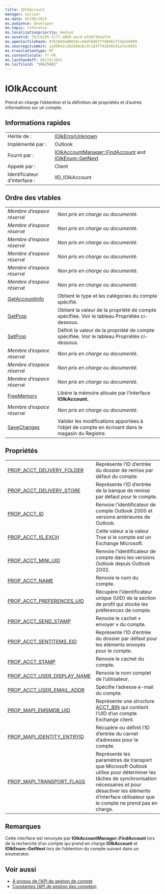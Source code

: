 ```yaml
---
title: IOlkAccount
manager: soliver
ms.date: 03/09/2015
ms.audience: Developer
ms.topic: reference
ms.localizationpriority: medium
ms.assetid: 7b7cb295-fc77-a8b9-aac9-e548f3b4afcb
ms.openlocfilehash: 07b2669a88010ccb8d76d077f40d61ffdbe50d99
ms.sourcegitcommit: a1d9041c20256616c9c183f7d1049142a7ac6991
ms.translationtype: MT
ms.contentlocale: fr-FR
ms.lasthandoff: 09/24/2021
ms.locfileid: "59625692"
---
```

# <a name="iolkaccount"></a>IOlkAccount

Prend en charge l’obtention et la définition de propriétés et d’autres informations sur un compte.
  
## <a name="quick-info"></a>Informations rapides

|||
|:-----|:-----|
|Hérite de :  <br/> |[IOlkErrorUnknown](iolkerrorunknown.md) <br/> |
|Implémenté par :  <br/> |Outlook  <br/> |
|Fourni par :  <br/> |[IOlkAccountManager::FindAccount](iolkaccountmanager-findaccount.md) and [IOlkEnum::GetNext](iolkenum-getnext.md) <br/> |
|Appelé par :  <br/> |Client  <br/> |
|Identificateur d’interface :  <br/> |IID_IOlkAccount  <br/> |
   
## <a name="vtable-order"></a>Ordre des vtables

|||
|:-----|:-----|
| *Membre d’espace réservé*  <br/> | *Non pris en charge ou documenté.*  <br/> |
| *Membre d’espace réservé*  <br/> | *Non pris en charge ou documenté.*  <br/> |
| *Membre d’espace réservé*  <br/> | *Non pris en charge ou documenté.*  <br/> |
| *Membre d’espace réservé*  <br/> | *Non pris en charge ou documenté.*  <br/> |
| *Membre d’espace réservé*  <br/> | *Non pris en charge ou documenté.*  <br/> |
| *Membre d’espace réservé*  <br/> | *Non pris en charge ou documenté.*  <br/> |
|[GetAccountInfo](iolkaccount-getaccountinfo.md) <br/> |Obtient le type et les catégories du compte spécifié.  <br/> |
|[GetProp](iolkaccount-getprop.md) <br/> |Obtient la valeur de la propriété de compte spécifiée. Voir le tableau Propriétés ci-dessous.  <br/> |
|[SetProp](iolkaccount-setprop.md) <br/> |Définit la valeur de la propriété de compte spécifiée. Voir le tableau Propriétés ci-dessous.  <br/> |
| *Membre d’espace réservé*  <br/> | *Non pris en charge ou documenté.*  <br/> |
| *Membre d’espace réservé*  <br/> | *Non pris en charge ou documenté.*  <br/> |
| *Membre d’espace réservé*  <br/> | *Non pris en charge ou documenté.*  <br/> |
|[FreeMemory](iolkaccount-freememory.md) <br/> |Libère la mémoire allouée par l’interface **IOlkAccount.**  <br/> |
| *Membre d’espace réservé*  <br/> | *Non pris en charge ou documenté.*  <br/> |
|[SaveChanges](iolkaccount-savechanges.md) <br/> |Valider les modifications apportées à l’objet de compte en écrivant dans le magasin du Registre.  <br/> |
   
## <a name="properties"></a>Propriétés

|||
|:-----|:-----|
|[PROP_ACCT_DELIVERY_FOLDER](prop_acct_delivery_folder.md) <br/> |Représente l’ID d’entrée du dossier de remise par défaut du compte.  <br/> |
|[PROP_ACCT_DELIVERY_STORE](prop_acct_delivery_store.md) <br/> |Représente l’ID d’entrée de la banque de remise par défaut pour le compte.  <br/> |
|[PROP_ACCT_ID](prop_acct_id.md) <br/> |Renvoie l’identificateur de compte Outlook 2000 et versions antérieures de Outlook.  <br/> |
|[PROP_ACCT_IS_EXCH](prop_acct_is_exch.md) <br/> |Cette valeur a la valeur True si le compte est un Exchange Microsoft.  <br/> |
|[PROP_ACCT_MINI_UID](prop_acct_mini_uid.md) <br/> |Renvoie l’identificateur de compte dans les versions Outlook depuis Outlook 2002.  <br/> |
|[PROP_ACCT_NAME](prop_acct_name.md) <br/> |Renvoie le nom du compte.  <br/> |
|[PROP_ACCT_PREFERENCES_UID](prop_acct_preferences_uid.md) <br/> |Récupère l’identificateur unique (UID) de la section de profil qui stocke les préférences de compte.  <br/> |
|[PROP_ACCT_SEND_STAMP](prop_acct_send_stamp.md) <br/> |Renvoie le cachet « envoyer » du compte.  <br/> |
|[PROP_ACCT_SENTITEMS_EID](prop_acct_sentitems_eid.md) <br/> |Représente l’ID d’entrée du dossier par défaut pour les éléments envoyés pour le compte.  <br/> |
|[PROP_ACCT_STAMP](prop_acct_stamp.md) <br/> |Renvoie le cachet du compte.  <br/> |
|[PROP_ACCT_USER_DISPLAY_NAME](prop_acct_user_display_name.md) <br/> |Renvoie le nom complet de l’utilisateur.  <br/> |
|[PROP_ACCT_USER_EMAIL_ADDR](prop_acct_user_email_addr.md) <br/> |Spécifie l’adresse e-mail du compte.  <br/> |
|[PROP_MAPI_EMSMDB_UID](prop_mapi_emsmdb_uid.md) <br/> |Représente une structure [ACCT_BIN](acct_bin.md) qui contient l’UID d’un compte Exchange client.  <br/> |
|[PROP_MAPI_IDENTITY_ENTRYID](prop_mapi_identity_entryid.md) <br/> |Récupère ou définit l’ID d’entrée du carnet d’adresses pour le compte.  <br/> |
|[PROP_MAPI_TRANSPORT_FLAGS](prop_mapi_transport_flags.md) <br/> |Représente les paramètres de transport que Microsoft Outlook utilise pour déterminer les tâches de synchronisation nécessaires et pour désactiver les éléments d’interface utilisateur que le compte ne prend pas en charge.  <br/> |
   
## <a name="remarks"></a>Remarques

Cette interface est renvoyée par **IOlkAccountManager::FindAccount** lors de la recherche d’un compte qui prend en charge **IOlkAccount** et **IOlkEnum::GetNext** lors de l’obtention du compte suivant dans un enumerator. 
  
## <a name="see-also"></a>Voir aussi

- [À propos de l'API de gestion de compte](about-the-account-management-api.md)  
- [Constantes (API de gestion des comptes)](constants-account-management-api.md)

